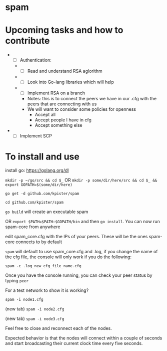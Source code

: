 # spam

# Upcoming tasks and how to contribute

* - [ ] Authentication:
  * - [ ] Read and understand RSA aglorithm
  * - [ ] Look into Go-lang libraries which will help
  * - [ ] Implement RSA on a branch
    * Notes: this is to connect the peers we have in our .cfg with the peers that are connecting with us
    * We will want to consider some policies for openness
      * Accept all
      * Accept people I have in cfg
      * Accept something else
* - [ ] Implement SCP

# To install and use

install go: https://golang.org/dl

`mkdir -p ~/go/src && cd $_` OR `mkdir -p some/dir/here/src && cd $_ && export GOPATH=$(some/dir/here)`

`go get -d github.com/kpister/spam`

`cd github.com/kpister/spam`

`go build` will create an executable spam 

OR `export $PATH=$PATH:$GOPATH/bin` and then `go install`. You can now run spam-core from anywhere

edit spam_core.cfg with the IPs of your peers. These will be the ones spam-core connects to by default

`spam` will default to use spam_core.cfg and .log, if you change the name of the cfg file, the console will only work if you do the following:

`spam -c .log_new_cfg_file_name.cfg`

Once you have the console running, you can check your peer status by typing `peer`

For a test network to show it is working?

`spam -i node1.cfg`

(new tab) `spam -i node2.cfg`

(new tab) `spam -i node3.cfg`

Feel free to close and reconnect each of the nodes.

Expected behavior is that the nodes will connect within a couple of seconds and start broadcasting their current clock time every five seconds.
